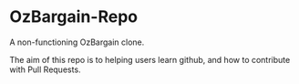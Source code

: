 # OzBargain-Repo
A non-functioning OzBargain clone.

The aim of this repo is to helping users learn github, and how to contribute with Pull Requests.

